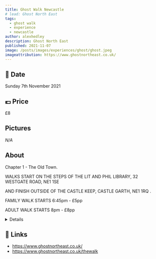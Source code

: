 ```yaml
---
title: Ghost Walk Newcastle
# lead: Ghost North East
tags:
  - ghost walk
  - experience
  - newcastle
author: alexhedley
description: Ghost North East
published: 2021-11-07
image: /posts/images/experiences/ghost/ghost.jpeg
imageattribution: https://www.ghostnortheast.co.uk/
---
```


<!-- # Ghost Walk

![Ghost Walk](images/experiences/ghost/ghost.jpeg "Ghost Walk") -->

## 📅 Date

Sunday 7th November 2021

## 💷 Price

£8

## Pictures

*N/A*

<!-- ![Ghost Walk](images/experiences/ghost/ghost.jpeg "Ghost Walk") -->

## About

Chapter 1 - The Old Town.

WALKS START ON THE STEPS OF THE LIT AND PHIL LIBRARY, 32 WESTGATE ROAD, NE1 1SE

AND FINISH OUTSIDE OF THE CASTLE KEEP, CASTLE GARTH, NE1 1RQ .

FAMILY WALK STARTS 6:45pm - £5pp

ADULT WALK STARTS 8pm - £8pp

<details>
JOIN OUR GUIDE AS WE TAKE YOU FOR A TRIP THROUGH TIME AND WE WALK ALONG THE GHOSTLY STREETS,

VISITING SOME OF THE MOST HAUNTED BUILDINGS IN NEWCASTLE.

LISTEN TO TALES OF VAMPIRES, WITCHES AND GHOSTLY APPARITIONS THAT ARE REPORTED TO APPEAR WITHIN

OUR CITY WALLS.

6:45pm - "BRING THE BAIRNS" GHOST WALK.

FAMILY FRIENDLY TALES FROM AROUND THE CITY

(WARNING: TALES OF MILD HORROR AND GORE).

only £5pp

UNDER 18's MUST BE ACCOMPANIED BY AN ADULT

Approx. 60mins

8:00pm - "NOT FOR THE FAINT HEARTED"  ADULT WALK.

A MORE EXTREME LOOK AT OUR HISTORY.

(WARNING: TALES OF EXTREME GORE, SEXUAL CONTENT AND STRONG LANGUAGE).

ONLY £8pp

UNDER 18's MUST BE ACCOMPANIED BY AN ADULT

Approx. 60mins

N.B. ALL WALKS ARE TICKET ONLY AND MUST BE PRE-BOOKED BELOW.

TICKETS WILL EMAILED WITHIN 48 HOURS OF PURCHASE.

PLEASE DRESS APPROPRIATELY AS WE WILL BE THERE RAIN OR SHINE.

ALL BOOKING ARE SUBJECT TO A £1 BOOKING FEE.

WE CAN ARRANGE PRIVATE TOURS, CORPORATE EVENTS, DAYTIME HISTORIC TOURS AND ROUTES FOR THE DISABLED.

WE CAN ALSO ARRANGE FOR A BSL  INTERPRETER TO BE PRESENT FOR YOUR GROUP.

WE ARE DOG FRIENDLY .

CONTACT US AT: info@ghostnortheast.co.uk
</details>

## 🔗 Links

- https://www.ghostnortheast.co.uk/
- https://www.ghostnortheast.co.uk/thewalk